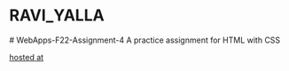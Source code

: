 <h1>RAVI_YALLA</h1>
# WebApps-F22-Assignment-4
A practice assignment for HTML with CSS

[hosted at](https://44-563-web-apps-f22.github.io/44563-webapps-assignment-4-RaviCYalla/opera.html)

